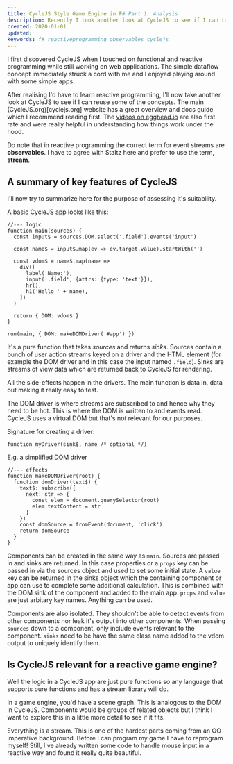 ```yaml
---
title: CycleJS Style Game Engine in F# Part 1: Analysis
description: Recently I took another look at CycleJS to see if I can take some inspiration for the design of my game engine.
created: 2020-01-01
updated:
keywords: f# reactiveprogramming observables cyclejs
---
```


I first discovered CycleJS when I touched on functional and reactive programming
while still working on web applications. The simple dataflow concept immediately
struck a cord with me and I enjoyed playing around with some simple apps.

After realising I'd have to learn reactive programming, I'll now take another
look at CycleJS to see if I can reuse some of the concepts. The main (CycleJS.org)[cyclejs.org]
website has a great overview and docs guide which I recommend reading first.
The [videos on egghead.io](https://egghead.io/courses/cycle-js-fundamentals) are
also first rate and were really helpful in understanding how things work under
the hood.

Do note that in reactive programming the correct term for event streams are
**observables**. I have to agree with Staltz here and prefer to use the term,
**stream**.

## A summary of key features of CycleJS

I'll now try to summarize here for the purpose of assessing it's suitability.

A basic CycleJS app looks like this:

    //--- logic
    function main(sources) {
      const input$ = sources.DOM.select('.field').events('input')

      const name$ = input$.map(ev => ev.target.value).startWith('')

      const vdom$ = name$.map(name =>
        div([
          label('Name:'),
          input('.field', {attrs: {type: 'text'}}),
          hr(),
          h1('Hello ' + name),
        ])
      )

      return { DOM: vdom$ }
    }

    run(main, { DOM: makeDOMDriver('#app') })

It's a pure function that takes *sources* and returns *sinks*. Sources contain
a bunch of user action streams keyed on a driver and the HTML element
(for example the DOM driver and in this case the input named `.field`). Sinks are
streams of view data which are returned back to CycleJS for rendering.

All the side-effects happen in the drivers. The main function is data in, data
out making it really easy to test.

The DOM driver is where streams are subscribed to and hence why they need to be
hot. This is where the DOM is written to and events read. CycleJS
uses a virtual DOM but that's not relevant for our purposes.

Signature for creating a driver:

    function myDriver(sink$, name /* optional */)

E.g. a simplified DOM driver

    //--- effects
    function makeDOMDriver(root) {
      function domDriver(text$) {
        text$: subscribe({
          next: str => {
            const elem = document.querySelector(root)
            elem.textContent = str
          }
        })
        const domSource = fromEvent(document, 'click')
        return domSource
      }
    }

Components can be created in the same way as `main`. Sources are passed in and
sinks are returned. In this case properties or a `props` key can be passed in
via the sources object and used to set some initial state. A `value` key can
be returned in the sinks object which the containing component or app can use
to complete some additional calculation. This is combined with the DOM sink of
the component and added to the main app. `props` and `value` are just arbitary
key names. Anything can be used.

Components are also isolated. They shouldn't be able to detect events from other
components nor leak it's output into other components. When passing `sources`
down to a component, only include events relevant to the component. `sinks` need
to be have the same class name added to the vdom output to uniquely identify them.

## Is CycleJS relevant for a reactive game engine?

Well the logic in a CycleJS app are just pure functions so any language that
supports pure functions and has a stream library will do.

In a game engine, you'd have a scene graph. This is analogous to the DOM in
CycleJS. Components would be groups of related objects but I think I want to
explore this in a little more detail to see if it fits.

Everything is a stream. This is one of the hardest parts coming from an OO
imperative background. Before I can program my game I have to reprogram myself!
Still, I've already written some code to handle mouse input in a reactive way
and found it really quite beautiful.

